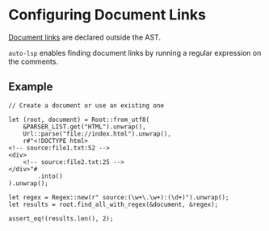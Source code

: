 # Configuring Document Links

[Document links](https://microsoft.github.io/language-server-protocol/specifications/lsp/3.17/specification/#textDocument_documentLink) are declared outside the AST.

`auto-lsp` enables finding document links by running a regular expression on the comments.

## Example

```rust, ignore
// Create a document or use an existing one

let (root, document) = Root::from_utf8(
    &PARSER_LIST.get("HTML").unwrap(),
    Url::parse("file://index.html").unwrap(),
    r#"<!DOCTYPE html>
<!-- source:file1.txt:52 -->
<div>
    <!-- source:file2.txt:25 -->
</div>"#
        .into()
).unwrap();

let regex = Regex::new(r" source:(\w+\.\w+):(\d+)").unwrap();
let results = root.find_all_with_regex(&document, &regex);

assert_eq!(results.len(), 2);
```
